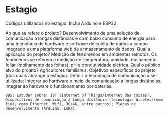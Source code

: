 # Estagio
Códigos utilizados no estágio. Inclui Arduino e ESP32.

 Ao que se refere o projeto?
Desenvolvimento de uma solução de comunicação a longas distâncias e com baixo consumo de energia para uma tecnologia de hardware e software de coleta de dados a campo integrado a uma plataforma web de armazenamento de dados.
 Qual a aplicação do projeto?
Medição de fenômenos em ambientes remotos. Os fenômenos se referem à medição de temperatura, umidade, molhamento foliar (molhamento das folhas), pH e condutividade elétrica.
 Qual o público alvo do projeto?
Agricultores familiares.
 Objetivos específicos do projeto (dos quais abrange o estágio).
Definir a tecnologia de comunicação a ser utilizada;
Integrar ao hardware o meio de comunicação a longas distâncias;
Integrar ao hardware o funcionamento por baterias.

    OBS: Estudar sobre: IoT (Internet of Things/Internet das coisas); Dispositivos de comunicação à longa distância (tecnologia Wireless(sem fio), como Ethernet, Wifi, 3G/4G, entre outros); Placas de desenvolvimento (Arduino, LoRa).
